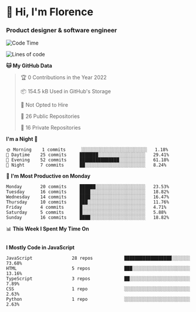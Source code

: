 <h1>👋 Hi, I'm Florence</h1>
<h3>Product designer & software engineer</h3>



<!--START_SECTION:waka-->
![Code Time](http://img.shields.io/badge/Code%20Time-0%20secs-blue)

![Lines of code](https://img.shields.io/badge/From%20Hello%20World%20I%27ve%20Written-1%20Million%20lines%20of%20code-blue)

**🐱 My GitHub Data** 

> 🏆 0 Contributions in the Year 2022
 > 
> 📦 154.5 kB Used in GitHub's Storage 
 > 
> 🚫 Not Opted to Hire
 > 
> 📜 26 Public Repositories 
 > 
> 🔑 16 Private Repositories  
 > 
**I'm a Night 🦉** 

```text
🌞 Morning    1 commits      ░░░░░░░░░░░░░░░░░░░░░░░░░   1.18% 
🌆 Daytime    25 commits     ███████░░░░░░░░░░░░░░░░░░   29.41% 
🌃 Evening    52 commits     ███████████████░░░░░░░░░░   61.18% 
🌙 Night      7 commits      ██░░░░░░░░░░░░░░░░░░░░░░░   8.24%

```
📅 **I'm Most Productive on Monday** 

```text
Monday       20 commits     ██████░░░░░░░░░░░░░░░░░░░   23.53% 
Tuesday      16 commits     ████░░░░░░░░░░░░░░░░░░░░░   18.82% 
Wednesday    14 commits     ████░░░░░░░░░░░░░░░░░░░░░   16.47% 
Thursday     10 commits     ███░░░░░░░░░░░░░░░░░░░░░░   11.76% 
Friday       4 commits      █░░░░░░░░░░░░░░░░░░░░░░░░   4.71% 
Saturday     5 commits      █░░░░░░░░░░░░░░░░░░░░░░░░   5.88% 
Sunday       16 commits     ████░░░░░░░░░░░░░░░░░░░░░   18.82%

```


📊 **This Week I Spent My Time On** 

```text
```

**I Mostly Code in JavaScript** 

```text
JavaScript               28 repos            ██████████████████░░░░░░░   73.68% 
HTML                     5 repos             ███░░░░░░░░░░░░░░░░░░░░░░   13.16% 
TypeScript               3 repos             ██░░░░░░░░░░░░░░░░░░░░░░░   7.89% 
CSS                      1 repo              ░░░░░░░░░░░░░░░░░░░░░░░░░   2.63% 
Python                   1 repo              ░░░░░░░░░░░░░░░░░░░░░░░░░   2.63%

```



<!--END_SECTION:waka-->
